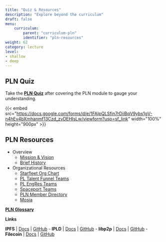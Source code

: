 ```yaml
---
title: "Quiz & Resources"
description: "Explore beyond the curriculum"
draft: false
menu:
    curriculum:
        parent: "curriculum-pln"
        identifier: "pln-resources"
weight: 62
category: lecture
level:
- shallow
- deep
---
```

## PLN Quiz

Take the [**PLN Quiz**](https://docs.google.com/forms/d/e/1FAIpQLSfin7rDiiBqV9ybs1gV-n4hEv4bXmhanmf13Czd_zvDEHIsLw/viewform?usp=sf_link) after covering the PLN module to gauge your understanding.

{{< embed src="https://docs.google.com/forms/d/e/1FAIpQLSfin7rDiiBqV9ybs1gV-n4hEv4bXmhanmf13Czd_zvDEHIsLw/viewform?usp=sf_link" width="100%" height="900px" >}}

## PLN Resources
* Overview
    * [Mission & Vision](https://protocol.almanac.io/handbook/protocol-labs-spaceport-JzKymu/mission-vision-vZcRfsOWSGzq8tUU4eHl5T1C0Jd4Xut1)
    * [Brief History](https://protocol.almanac.io/handbook/protocol-labs-spaceport-JzKymu/a-brief-history-0UbS7Ki4gwG0Btygfpzk5PYtGfjXiBvI)
* Organizational Resources 
    * [Starfleet Org Chart](https://www.notion.so/pl-strflt/Org-Charts-9b835d45729c4a5ba7b525005c8ab348)
    * [PL Talent Funnel Teams](https://www.notion.so/pl-strflt/Talent-Funnel-Teams-e8bb11d5d7f64c8b84bafdce7d33af01)
    * [PL EngRes Teams](https://www.notion.so/pl-strflt/PL-EngRes-Public-b5086aea86ed4f81bc7d0721c6935e1e#ea84996cf3464c53bf3119a7015f9dd5)
    * [Spaceport Teams](https://coda.io/d/Protocol-Labs-Spaceport_dDpJBnYeqJb/Team-and-Roles_suZpq#_luQNt)
    * [PLN Member Directory](https://protocol.almanac.io/handbook/protocol-labs-spaceport-JzKymu/84TYCGFm9s07JuPfNqpvCXWDLgK1EAhU)
    * [Mosia](https://www.mosaia.io/)


**[PLN Glossary](https://protocol.almanac.io/handbook/protocol-labs-spaceport-JzKymu/glossary-ycx3uRbXUM3d7uf1EBz89msUmb1UjzR7)**


**Links**

**IPFS** | [Docs](https://docs.ipfs.io) | [GitHub](https://github.com/ipfs) - **IPLD** | [Docs](https://ipld.io/docs/) | [GitHub](https://github.com/ipld) - **libp2p** | [Docs](https://docs.libp2p.io) | [GitHub](https://github.com/libp2p) - **Filecoin** | [Docs](https://docs.filecoin.io) | [GitHub](https://github.com/filecoin-project)

<!--
##IPFS Glossary Does this exist?-->
